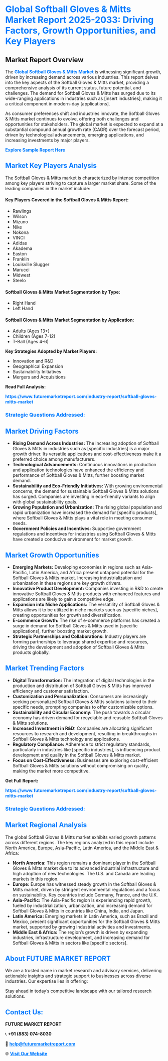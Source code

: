 <h1 style="color: #007BFF;">Global Softball Gloves & Mitts Market Report 2025-2033: Driving Factors, Growth Opportunities, and Key Players</h1>

<section id="overview">
<h2>Market Report Overview</h2>
<p>The <a href="https://www.futuremarketreport.com/industry-report/softball-gloves-mitts-market" style="color: #007BFF; text-decoration: none;"><strong>Global Softball Gloves & Mitts Market</strong></a> is witnessing significant growth, driven by increasing demand across various industries. This report delves into the key aspects of the Softball Gloves & Mitts market, providing a comprehensive analysis of its current status, future potential, and challenges. The demand for Softball Gloves & Mitts has surged due to its wide-ranging applications in industries such as [insert industries], making it a critical component in modern-day [applications].</p>
<p>As consumer preferences shift and industries innovate, the Softball Gloves & Mitts market continues to evolve, offering both challenges and opportunities for stakeholders. The global market is expected to expand at a substantial compound annual growth rate (CAGR) over the forecast period, driven by technological advancements, emerging applications, and increasing investments by major players.</p>
</section>

<section id="overview">
<p><a href="https://www.futuremarketreport.com/request-sample/reportId=88228" style="color: #007BFF; text-decoration: none;"><strong>Explore Sample Report Here</strong></a></p>
</section>

<section id="key-players">
<h2 style="color: #007BFF;">Market Key Players Analysis</h2>
<p>The Softball Gloves & Mitts market is characterized by intense competition among key players striving to capture a larger market share. Some of the leading companies in the market include:</p>
<h4>Key Players Covered in the Softball Gloves & Mitts Report:</h4>
<ul><li>Rawlings</li><li>Wilson</li><li>Mizuno</li><li>Nike</li><li>Nokona</li><li>VINCI</li><li>Adidas</li><li>Akadema</li><li>Easton</li><li>Franklin</li><li>Louisville Slugger</li><li>Marucci</li><li>Midwest</li><li>Steelo</li></ul>
<h4>Softball Gloves & Mitts Market Segmentation by Type:</h4>
<ul><li>Right Hand</li><li>Left Hand</li></ul>

<h4>Softball Gloves & Mitts Market Segmentation by Application:</h4>
<ul><li>Adults (Ages 13+)</li><li>Children (Ages 7-12)</li><li>T-Ball (Ages 4-6)</li></ul>
<p><strong>Key Strategies Adopted by Market Players:</strong></p>
<ul>
<li>Innovation and R&D</li>
<li>Geographical Expansion</li>
<li>Sustainability Initiatives</li>
<li>Mergers and Acquisitions</li>
</ul>
</section>

<section>
<p><strong>Read Full Analysis: </strong></p><a href="https://www.futuremarketreport.com/industry-report/softball-gloves-mitts-market" style="color: #007BFF; text-decoration: none;"><strong>https://www.futuremarketreport.com/industry-report/softball-gloves-mitts-market</strong></a>
<h3 style="color: #007BFF;">Strategic Questions Addressed:</h3>
</section>

<section id="driving-factors">
<h2 style="color: #007BFF;">Market Driving Factors</h2>
<ul>
<li><strong>Rising Demand Across Industries:</strong> The increasing adoption of Softball Gloves & Mitts in industries such as [specific industries] is a major growth driver. Its versatile applications and cost-effectiveness make it a preferred choice among manufacturers.</li>
<li><strong>Technological Advancements:</strong> Continuous innovations in production and application technologies have enhanced the efficiency and performance of Softball Gloves & Mitts, further boosting market demand.</li>
<li><strong>Sustainability and Eco-Friendly Initiatives:</strong> With growing environmental concerns, the demand for sustainable Softball Gloves & Mitts solutions has surged. Companies are investing in eco-friendly variants to align with global sustainability goals.</li>
<li><strong>Growing Population and Urbanization:</strong> The rising global population and rapid urbanization have increased the demand for [specific products], where Softball Gloves & Mitts plays a vital role in meeting consumer needs.</li>
<li><strong>Government Policies and Incentives:</strong> Supportive government regulations and incentives for industries using Softball Gloves & Mitts have created a conducive environment for market growth.</li>
</ul>
</section>

<section id="growth-opportunities">
<h2 style="color: #007BFF;">Market Growth Opportunities</h2>
<ul>
<li><strong>Emerging Markets:</strong> Developing economies in regions such as Asia-Pacific, Latin America, and Africa present untapped potential for the Softball Gloves & Mitts market. Increasing industrialization and urbanization in these regions are key growth drivers.</li>
<li><strong>Innovative Product Development:</strong> Companies investing in R&D to create innovative Softball Gloves & Mitts products with enhanced features and applications are likely to gain a competitive edge.</li>
<li><strong>Expansion into Niche Applications:</strong> The versatility of Softball Gloves & Mitts allows it to be utilized in niche markets such as [specific niches], creating opportunities for growth and diversification.</li>
<li><strong>E-commerce Growth:</strong> The rise of e-commerce platforms has created a surge in demand for Softball Gloves & Mitts used in [specific applications], further boosting market growth.</li>
<li><strong>Strategic Partnerships and Collaborations:</strong> Industry players are forming partnerships to leverage shared expertise and resources, driving the development and adoption of Softball Gloves & Mitts products globally.</li>
</ul>
</section>

<section id="trending-factors">
<h2 style="color: #007BFF;">Market Trending Factors</h2>
<ul>
<li><strong>Digital Transformation:</strong> The integration of digital technologies in the production and distribution of Softball Gloves & Mitts has improved efficiency and customer satisfaction.</li>
<li><strong>Customization and Personalization:</strong> Consumers are increasingly seeking personalized Softball Gloves & Mitts solutions tailored to their specific needs, prompting companies to offer customizable options.</li>
<li><strong>Sustainability and Circular Economy:</strong> The push towards a circular economy has driven demand for recyclable and reusable Softball Gloves & Mitts solutions.</li>
<li><strong>Increased Investment in R&D:</strong> Companies are allocating significant resources to research and development, resulting in breakthroughs in Softball Gloves & Mitts technology and applications.</li>
<li><strong>Regulatory Compliance:</strong> Adherence to strict regulatory standards, particularly in industries like [specific industries], is influencing product development and quality in the Softball Gloves & Mitts market.</li>
<li><strong>Focus on Cost-Effectiveness:</strong> Businesses are exploring cost-efficient Softball Gloves & Mitts solutions without compromising on quality, making the market more competitive.</li>
</ul>
</section>

<section>
<p><strong>Get Full Report: </strong></p><a href="https://www.futuremarketreport.com/industry-report/softball-gloves-mitts-market" style="color: #007BFF; text-decoration: none;"><strong>https://www.futuremarketreport.com/industry-report/softball-gloves-mitts-market</strong></a>
<h3 style="color: #007BFF;">Strategic Questions Addressed:</h3>
</section>


<section id="regional-analysis">
<h2 style="color: #007BFF;">Market Regional Analysis</h2>
<p>The global Softball Gloves & Mitts market exhibits varied growth patterns across different regions. The key regions analyzed in this report include North America, Europe, Asia-Pacific, Latin America, and the Middle East & Africa:</p>
<ul>
<li><strong>North America:</strong> This region remains a dominant player in the Softball Gloves & Mitts market due to its advanced industrial infrastructure and high adoption of new technologies. The U.S. and Canada are leading markets in this region.</li>
<li><strong>Europe:</strong> Europe has witnessed steady growth in the Softball Gloves & Mitts market, driven by stringent environmental regulations and a focus on sustainability. Key countries include Germany, France, and the U.K.</li>
<li><strong>Asia-Pacific:</strong> The Asia-Pacific region is experiencing rapid growth, fueled by industrialization, urbanization, and increasing demand for Softball Gloves & Mitts in countries like China, India, and Japan.</li>
<li><strong>Latin America:</strong> Emerging markets in Latin America, such as Brazil and Mexico, present significant opportunities for the Softball Gloves & Mitts market, supported by growing industrial activities and investments.</li>
<li><strong>Middle East & Africa:</strong> The region’s growth is driven by expanding industries, infrastructure development, and increasing demand for Softball Gloves & Mitts in sectors like [specific sectors].</li>
</ul>
</section>

<footer>
<h2 style="color: #007BFF;">About FUTURE MARKET REPORT</h2>
<p>We are a trusted name in market research and advisory services, delivering actionable insights and strategic support to businesses across diverse industries. Our expertise lies in offering:</p>

<p>Stay ahead in today’s competitive landscape with our tailored research solutions.</p>

<h2 style="color: #007BFF;">Contact Us:</h2>
<p><strong>FUTURE MARKET REPORT</strong></p>
<p>📞 <strong>+91 (883) 074-8030</strong></p>
<p>📧 <strong><a href="mailto:help@futuremarketreport.com" style="color: #007BFF;">help@futuremarketreport.com</a></strong></p>
<p>🌐 <strong><a href="https://www.futuremarketreport.com/" style="color: #007BFF;">Visit Our Website</a></strong></p>
</footer>
